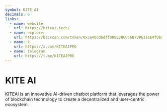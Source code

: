 ```yaml
---
symbol: KITE AI
decimals: 6
links:
  - name: website
    url: https://kiteai.tech/
  - name: explorer
    url: https://bscscan.com/token/0xce403dbdff00853860c68739611c64f0bd1c9aff
  - name: x
    url: https://x.com/KITEAIPRO
  - name: telegram
    url: https://t.me/KITEAIPRO
---
```


# KITE AI

KITEAI is an innovative AI-driven chatbot platform that leverages the power of blockchain technology to create a decentralized and user-centric ecosystem.
